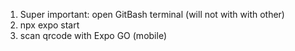 1) Super important: open GitBash terminal (will not with with other)
2) npx expo start
3) scan qrcode with Expo GO (mobile)